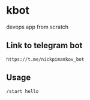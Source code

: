 # kbot
devops app from scratch
## Link to telegram bot 
    https://t.me/nickpimankov_bot
## Usage 
    /start hello

